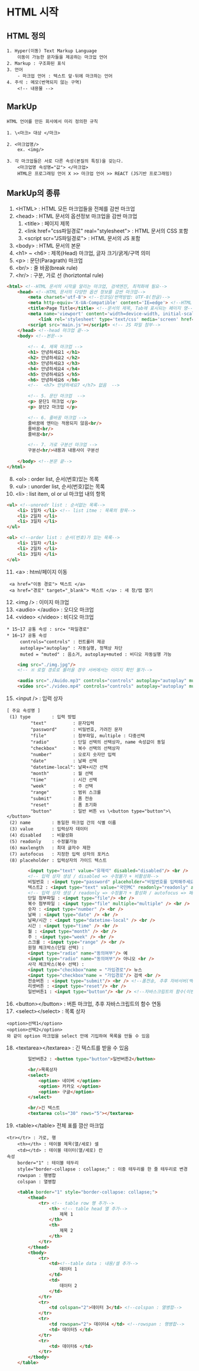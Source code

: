 # HTML 시작

## HTML 정의

    1. Hyper(이동) Text Markup Language
        이동이 가능한 문자들을 제공하는 마크업 언어
    2. Markup : 구조화된 표식 
    3. 언어
        - 마크업 언어 : 텍스트 앞·뒤에 마크하는 언어
    4. 주석 : 메모(번역되지 않는 구역) 
        <!-- 내용물 -->

## MarkUp

    HTML 언어를 만든 회사에서 미리 정의한 규칙
   
    1. \<마크> 대상 </마크>
   
    2. <마크업명/>
        ex. <img/>
   
    3. 각 마크업들은 서로 다른 속성(본질의 특징)을 갖는다.
        <마크업명 속성명="값"> </마크업>
        HTML은 프로그래밍 언어 X >> 마크업 언어 >> REACT (JS기반 프로그래밍)

## MarkUp의 종류

1. \<HTML> : HTML 모든 마크업들을 전체를 감싼 마크업
2. \<head> : HTML 문서의 옵션정보 마크업을 감싼 마크업
    1. \<title> : 페이지 제목
    2. \<link href="css파일경로" real="stylesheet"> : HTML 문서의 CSS 포함
    3. \<script scr="JS파일경로"> : HTML 문서의 JS 포함 
3. \<body> : HTML 문서의 본문
4. \<h1> ~ \<h6> : 제목(Head) 마크업, 글자 크기/굵게/구역 의미
5. \<p> : 문단(Paragrath) 마크업
6. \<br/> : 줄 바꿈(break rule)
7.  \<hr/> : 구분, 가로 선 (horiztontal rule)

```HTML
<html> <!--HTML 문서의 시작을 알리는 마크업, 검색엔진, 최적화에 필요-->
    <head> <!--HTML 문서의 다양한 옵션 정보를 감싼 마크업-->
        <meta charset='utf-8'> <!--인코딩/번역방법: UTF-8(한글)-->
        <meta http-equiv='X-UA-Compatible' content='IE=edge'> <!--HTML 문서의 디바이스 설정, 생략가능-->
        <title>Page Title</title> <!--문서의 제목, Tab에 표시되는 페이지 명-->
        <meta name='viewport' content='width=device-width, initial-scale=1'> <!--viewport : 반응형 디바이스 설정, 안쓰면 생략 가능-->
            <link rel='stylesheet' type='text/css' media='screen' href='main.css'> <!--CSS파일을 첨부, href에 css의 경로 연결-->
        <script src='main.js'></script> <!-- JS 파일 첨부-->
    </head> <!--head 마크업 끝-->
    <body> <!--본문-->
        
        <!-- 4. 제목 마크업 -->
        <h1> 안녕하세요1 </h1>
        <h2> 안녕하세요2 </h2>
        <h3> 안녕하세요3 </h3>
        <h4> 안녕하세요4 </h4>
        <h5> 안녕하세요5 </h5>
        <h6> 안녕하세요6 </h6>
        <!--  <h7> 안녕하세요7 </h7> 없음  -->

        <!-- 5. 문단 마크업  -->
        <p> 문단1 마크업 </p>
        <p> 문단2 마크업 </p>

        <!-- 6. 줄바꿈 마크업 -->
        줄바꿈에 엔터는 적용되지 않음<br/>
        줄바꿈<br/>
        줄바꿈<br/>

        <!-- 7. 가로 구분선 마크업 -->
        구분선<hr/>내용과 내용사이 구분선
        
    </body> <!--본문 끝-->
</html>
```

 8.  \<ol> : order list, 순서(번호)있는 목록
 9.  \<ul> : unorder list, 순서(번호)없는 목록
 10. \<li> : list item, ol or ul 마크업 내의 항목

```html
<ul> <!--unoredr list : 순서없는 목록-->
    <li> 1일차 </li> <!-- list itme : 목록의 항목-->
    <li> 2일차 </li> 
    <li> 3일차 </li>
</ul>

<ol> <!--order list : 순서(번호)가 있는 목록-->
    <li> 1일차 </li> 
    <li> 2일차 </li> 
    <li> 3일차 </li>        
</ol>
```

 11.  \<a> : html/페이지 이동

     <a href="이동 경로"> 텍스트 </a>
     <a href="경로" target="_blank"> 텍스트 </a> : 새 창/탭 열기

 12.  \<img /> : 이미지 마크업
 13.  \<audio> \</audio> : 오디오 마크업
 14.  \<video> \</video> : 비디오 마크업
     
    * 15~17 공통 속성 : src= "파일경로"
    * 16~17 공통 속성
         controls="controls" : 컨트롤러 제공
         autoplay="autoplay" : 자동실행, 정책상 차단
         muted = "muted" : 음소거, autoplay+muted : 비디오 자동실행 가능

``` html
    <img src="./img.jpg"/>
    <!-- ※ 로컬 경로로 불러올 경우 서버에서는 이미지 확인 불가-->

    <audio src="./Auido.mp3" controls="controls" autoplay="autoplay" muted="muted"></audio> 
    <video src="./video.mp4" controls="controls" autoplay="autoplay" muted="muted"></video>
```

 15.  \<input /> : 입력 상자
   
    [ 주요 속성명 ]
     (1) type        : 입력 방법
             "text"          : 문자입력
             "password"      : 비밀번호, 가려진 문자
             "file"          : 첨부파일, multiple : 다중선택
             "radio"         : 단일 선택의 선택상자, name 속성값이 동일
             "checkbox"      : 복수 선택의 선택상자
             "number"        : 오로지 숫자만 입력
             "date"          : 날짜 선택
             "datetime-local": 날짜+시간 선택
             "month"         : 월 선택 
             "time"          : 시간 선택
             "week"          : 주 선택
             "range"         : 범위 스크롤
             "submit"        : 폼 전송
             "reset"         : 폼 초기화
             "button"        : 일반 버튼 vs \<button type="button">\</button>
     (2) name        : 동일한 마크업 간의 식별 이름
     (3) value       : 입력상자 데이터
     (4) disabled    : 비활성화
     (5) readonly    : 수정불가능
     (6) maxlength   : 최대 글자수 제한
     (7) autofocus   : 지정한 입력 상자의 포커스
     (8) placeholder : 입력상자의 가이드 텍스트

``` html
        <input type="text" value="유재석" disabled="disabled"/> <br /> 
        <!-- 입력 상자 생성 / disabled => 수정불가 + 비활성화-->
        비밀번호 : <input type="password" placeholder="비밀번호를 입력해주세요." maxlength="5"/> <br />
        텍스트2 : <input type="text" value="국민MC" readonly="readonly" autofocus="autofocus"/> <br /> 
        <!-- 입력 상자 생성 / readonly => 수정불가 + 활성화 / autofocus => 페이지 접근 시 해당 위치에 포커스-->
        단일 첨부파일 : <input type="file"/> <br />
        복수 첨부파일 : <input type="file" multiple="multiple" /> <br />
        숫자 : <input type="number" /> <br />
        날짜 : <input type="date" /> <br />
        날짜/시간 : <input type="datetime-local" /> <br />
        시간 : <input type="time" /> <br />
        월 : <input type="month" /> <br />
        주 : <input type="week" /> <br />
        스크롤 : <input type="range" /> <br />
        원형 체크박스(단일 선택) : 
        <input type="radio" name="동의여부"/> 예 
        <input type="radio" name="동의여부"/> 아니오 <br />
        사각 체크박스(복수 선택) : 
        <input type="checkbox"name = "가입경로"/> 뉴스
        <input type="checkbox"name = "가입경로"/> 검색 <br />
        전송버튼 : <input type="submit"/> <br /> <!--폼전송, 추후 자바서버(백엔드)에 전송-->
        리셋버튼 : <input type="reset"/> <br />
        일반버튼1 : <input type="button"/> <br /> <!--자바스크립트의 함수(이벤트)를 연동하여 사용-->
```

 16. \<button>\</button> : 버튼 마크업, 추후 자바스크립트의 함수 연동
 17. \<select>\</select> : 목록 상자

    <option>선택1</option>
    <option>선택2</option>
    와 같이 option 마크업을 select 안에 기입하여 목록을 만들 수 있음

 18. \<textarea>\</textarea> : 긴 텍스트를 받을 수 있음
``` html
        일반버튼2 : <button type="button">일반버튼2</button>

        <br/>목록상자
        <select>
            <option> 네이버 </option>
            <option> 카카오 </option>
            <option> 구글</option>
        </select>

        <br/>긴 텍스트
        <textarea cols="30" rows="5"></textarea>
```

 19.  \<table>\</table> 전체 표를 깜산 마크업

    <tr></tr> : 가로, 행
        <th></th> : 테이블 제목(열/세로) 셀
        <td></td> : 테이블 데이터(열/세로) 칸
    속성
        border="1" : 테이블 테두리
        style="border-collapse : collapse;" : 이중 테두리를 한 줄 테두리로 변경
        rowspan : 행병합
        colspan : 열병합

```html
    <table border="1" style="border-collapse: collapse;">
        <thead>
            <tr> <!-- table row 행 추가-->
                <th> <!-- table head 열 추가-->
                    제목 1  
                </th>
                <th>
                    제목 2
                </th>
            </tr> 
        </thead>
        <tbody>
            <tr>
                <td><!--table data : 내용/셀 추가-->
                    데이터 1
                </td>
                <td>
                    데이터 2
                </td>
            </tr>
            <tr>
                <td colspan="2">데이터 3</td> <!--colspan : 열병합-->
            </tr>
            <tr>
                <td rowspan="2"> 데이터4 </td> <!--rowspan : 행병합-->
                <td> 데이터5 </td>
            </tr>
            <tr>
                <td> 데이터6 </td>
            </tr>
        </tbody>
    </table>
```


